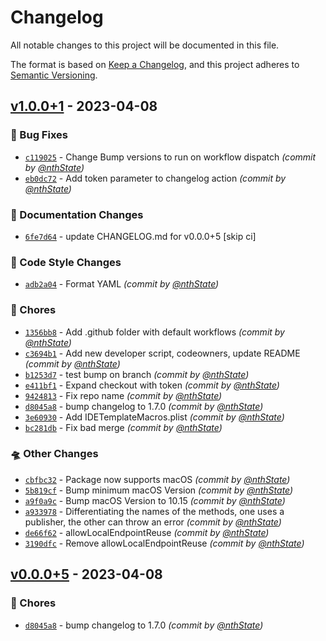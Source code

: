# Changelog
All notable changes to this project will be documented in this file.

The format is based on [Keep a Changelog](https://keepachangelog.com/en/1.0.0/),
and this project adheres to [Semantic Versioning](https://semver.org/spec/v2.0.0.html).

## [v1.0.0+1] - 2023-04-08
### :bug: Bug Fixes
- [`c119025`](https://github.com/nthState/HaptrixSync/commit/c119025b0a11c888df5d8bd99393f85622dc3ddf) - Change Bump versions to run on workflow dispatch *(commit by [@nthState](https://github.com/nthState))*
- [`eb0dc72`](https://github.com/nthState/HaptrixSync/commit/eb0dc7279d8aecb78fb429d55fe76c48a46cc2e9) - Add token parameter to changelog action *(commit by [@nthState](https://github.com/nthState))*

### :memo: Documentation Changes
- [`6fe7d64`](https://github.com/nthState/HaptrixSync/commit/6fe7d6430b7e50bd1ad4a656c00952932783912e) - update CHANGELOG.md for v0.0.0+5 [skip ci]

### :art: Code Style Changes
- [`adb2a04`](https://github.com/nthState/HaptrixSync/commit/adb2a042d2595b55c065741e434177ef31688663) - Format YAML *(commit by [@nthState](https://github.com/nthState))*

### :wrench: Chores
- [`1356bb8`](https://github.com/nthState/HaptrixSync/commit/1356bb8480663d8563cecbde0d81744443b907d4) - Add .github folder with default workflows *(commit by [@nthState](https://github.com/nthState))*
- [`c3694b1`](https://github.com/nthState/HaptrixSync/commit/c3694b18ee9c9a44fcaacc9b905dc5b33db286c4) - Add new developer script, codeowners, update README *(commit by [@nthState](https://github.com/nthState))*
- [`b1253d7`](https://github.com/nthState/HaptrixSync/commit/b1253d770f472bbc6ae1139c5393e0db90fef48c) - test bump on branch *(commit by [@nthState](https://github.com/nthState))*
- [`e411bf1`](https://github.com/nthState/HaptrixSync/commit/e411bf1e5b7eb20f9ecf31a41de45801e25f42db) - Expand checkout with token *(commit by [@nthState](https://github.com/nthState))*
- [`9424813`](https://github.com/nthState/HaptrixSync/commit/9424813c2f6408c1457e8181846a12a76f76b4d1) - Fix repo name *(commit by [@nthState](https://github.com/nthState))*
- [`d8045a8`](https://github.com/nthState/HaptrixSync/commit/d8045a8c11d8566288e1df575cb652c933c69923) - bump changelog to 1.7.0 *(commit by [@nthState](https://github.com/nthState))*
- [`3e60930`](https://github.com/nthState/HaptrixSync/commit/3e60930f9daecb07b94a3afac2ae537a91f85cd9) - Add IDETemplateMacros.plist *(commit by [@nthState](https://github.com/nthState))*
- [`bc281db`](https://github.com/nthState/HaptrixSync/commit/bc281dbb47f2c918e8aceedfb24d4d8a0bb10686) - Fix bad merge *(commit by [@nthState](https://github.com/nthState))*

### :flying_saucer: Other Changes
- [`cbfbc32`](https://github.com/nthState/HaptrixSync/commit/cbfbc326aac6a1acbfc96cedc98436beabd7f56a) - Package now supports macOS *(commit by [@nthState](https://github.com/nthState))*
- [`5b819cf`](https://github.com/nthState/HaptrixSync/commit/5b819cf66c5a59925d3ba1801b48ab4d44113c2e) - Bump minimum macOS Version *(commit by [@nthState](https://github.com/nthState))*
- [`a9f0a9c`](https://github.com/nthState/HaptrixSync/commit/a9f0a9c2d4a0ee0ec2ba7826383c8454ffd526f8) - Bump macOS Version to 10.15 *(commit by [@nthState](https://github.com/nthState))*
- [`a933978`](https://github.com/nthState/HaptrixSync/commit/a93397848b6835504ba2370ed72aed10dca7668e) - Differentiating the names of the methods, one uses a publisher, the other can throw an error *(commit by [@nthState](https://github.com/nthState))*
- [`de66f62`](https://github.com/nthState/HaptrixSync/commit/de66f626452fbd5749d49501b4eb48c4ced652e7) - allowLocalEndpointReuse *(commit by [@nthState](https://github.com/nthState))*
- [`3190dfc`](https://github.com/nthState/HaptrixSync/commit/3190dfcad92ebae882e1c83e3ec0268c06db7414) - Remove allowLocalEndpointReuse *(commit by [@nthState](https://github.com/nthState))*


## [v0.0.0+5] - 2023-04-08
### :wrench: Chores
- [`d8045a8`](https://github.com/nthState/HaptrixSync/commit/d8045a8c11d8566288e1df575cb652c933c69923) - bump changelog to 1.7.0 *(commit by [@nthState](https://github.com/nthState))*


[v0.0.0+5]: https://github.com/nthState/HaptrixSync/compare/v0.0.0+4...v0.0.0+5
[v1.0.0+1]: https://github.com/nthState/HaptrixSync/compare/v1.0...v1.0.0+1
